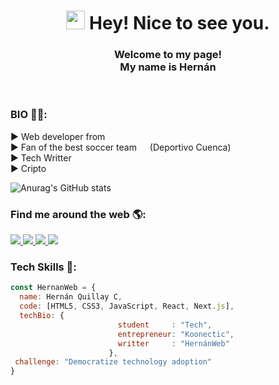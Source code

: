 <h1 align="center"><img src="https://emojis.slackmojis.com/emojis/images/1630277595/49134/bruhoof.gif?1630277595" width="30"/> Hey! Nice to see you.</h1>


<h3 align="center">Welcome to my page!</br> 
My name is Hernán</h3></br>

<h3>BIO 🙋‍♂️:</h3>
  
<p>
▶ Web developer from <img src="https://cdn-icons-png.flaticon.com/512/330/330581.png" width="13"/></br>
▶ Fan of the best soccer team  <img src="https://emojis.slackmojis.com/emojis/images/1631209219/49330/clubdeportivocuenca.png?1631209219" width="13"/> (Deportivo Cuenca)</br>
▶ Tech Writter <img src="https://emojis.slackmojis.com/emojis/images/1520808873/3643/cool-doge.gif?1520808873" width="13"/></br>
▶ Cripto <img src="https://emojis.slackmojis.com/emojis/images/1617168132/26374/bitcoin_party.gif?1617168132" width="13"/></br>

![Anurag's GitHub stats](https://github-readme-stats.vercel.app/api?username=hernanweb&theme=dark&show_icons=true)

</p>

<h3>Find me around the web 🌎:</h3>

<a href="https://twitter.com/hernanwebec/">
  <img src="[https://img.shields.io/badge/twitter-1A8CD8?style=for-the-badge&logo=twitter&logoColor=white" />
</a>
<a href="https://www.instagram.com/hernanqec/">
  <img src="https://img.shields.io/badge/Instagram-E4405F?style=for-the-badge&logo=instagram&logoColor=white" />
</a>
<a href="https://www.linkedin.com/in/hernan-quillay/">
  <img src="https://img.shields.io/badge/LinkedIn-0077B5?style=for-the-badge&logo=linkedin&logoColor=white" />
</a>
<a href="https://www.facebook.com/hernanwebec/">
  <img src="https://img.shields.io/badge/Facebook-1877F2?style=for-the-badge&logo=facebook&logoColor=white" />
</a>


<h3>Tech Skills 🤵:</h3>

```javascript
const HernanWeb = {
  name: Hernán Quillay C,
  code: [HTML5, CSS3, JavaScript, React, Next.js],
  techBio: {
                        student     : "Tech",
                        entrepreneur: "Koonectic",
                        writter     : "HernánWeb"
                      },
 challenge: "Democratize technology adoption"
}
```



<!---
hernanweb/hernanweb is a ✨ special ✨ repository because its `README.md` (this file) appears on your GitHub profile.
You can click the Preview link to take a look at your changes.
--->
